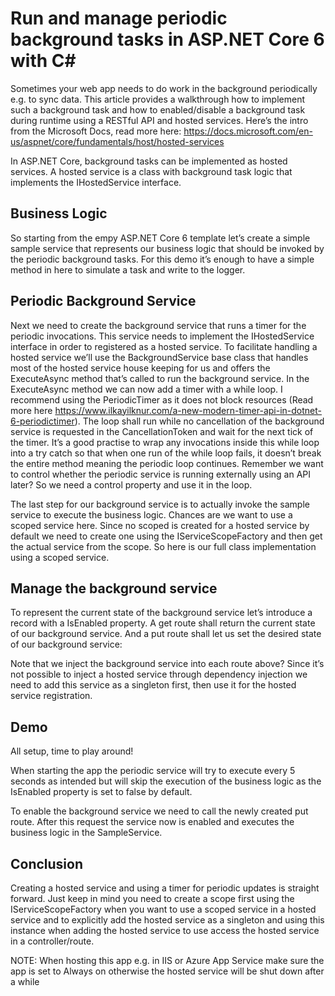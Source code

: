 # Run and manage periodic background tasks in ASP.NET Core 6 with C#

Sometimes your web app needs to do work in the background periodically e.g. to sync data. This article provides a walkthrough how to implement such a background task and how to enabled/disable a background task during runtime using a RESTful API and hosted services.
Here’s the intro from the Microsoft Docs, read more here: https://docs.microsoft.com/en-us/aspnet/core/fundamentals/host/hosted-services

In ASP.NET Core, background tasks can be implemented as hosted services. A hosted service is a class with background task logic that implements the IHostedService interface.

## Business Logic
So starting from the empy ASP.NET Core 6 template let’s create a simple sample service that represents our business logic that should be invoked by the periodic background tasks. For this demo it’s enough to have a simple method in here to simulate a task and write to the logger.

## Periodic Background Service
Next we need to create the background service that runs a timer for the periodic invocations. This service needs to implement the IHostedService interface in order to registered as a hosted service. To facilitate handling a hosted service we’ll use the BackgroundService base class that handles most of the hosted service house keeping for us and offers the ExecuteAsync method that’s called to run the background service.
In the ExecuteAsync method we can now add a timer with a while loop. I recommend using the PeriodicTimer as it does not block resources (Read more here https://www.ilkayilknur.com/a-new-modern-timer-api-in-dotnet-6-periodictimer). The loop shall run while no cancellation of the background service is requested in the CancellationToken and wait for the next tick of the timer.
It’s a good practise to wrap any invocations inside this while loop into a try catch so that when one run of the while loop fails, it doesn’t break the entire method meaning the periodic loop continues.
Remember we want to control whether the periodic service is running externally using an API later? So we need a control property and use it in the loop.

The last step for our background service is to actually invoke the sample service to execute the business logic. Chances are we want to use a scoped service here. Since no scoped is created for a hosted service by default we need to create one using the IServiceScopeFactory and then get the actual service from the scope. So here is our full class implementation using a scoped service.
## Manage the background service
To represent the current state of the background service let’s introduce a record with a IsEnabled property.
A get route shall return the current state of our background service.
And a put route shall let us set the desired state of our background service:

Note that we inject the background service into each route above? Since it’s not possible to inject a hosted service through dependency injection we need to add this service as a singleton first, then use it for the hosted service registration.

## Demo
All setup, time to play around!

When starting the app the periodic service will try to execute every 5 seconds as intended but will skip the execution of the business logic as the IsEnabled property is set to false by default.

To enable the background service we need to call the newly created put route.
After this request the service now is enabled and executes the business logic in the SampleService.

## Conclusion
Creating a hosted service and using a timer for periodic updates is straight forward. Just keep in mind you need to create a scope first using the IServiceScopeFactory when you want to use a scoped service in a hosted service and to explicitly add the hosted service as a singleton and using this instance when adding the hosted service to use access the hosted service in a controller/route.

NOTE: When hosting this app e.g. in IIS or Azure App Service make sure the app is set to Always on otherwise the hosted service will be shut down after a while
